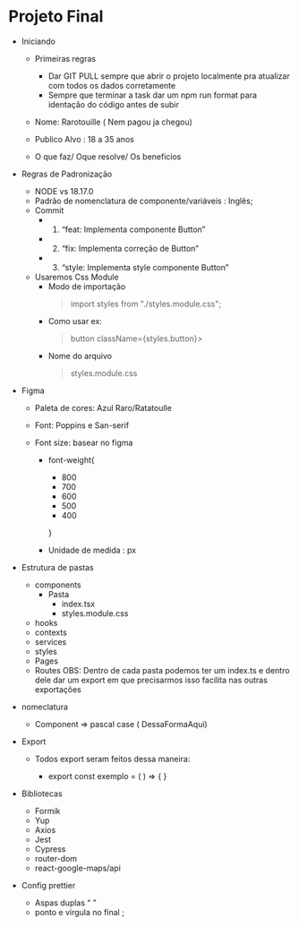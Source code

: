 # Projeto Final

- Iniciando

  - Primeiras regras

    - Dar GIT PULL sempre que abrir o projeto localmente pra atualizar com todos os dados corretamente
    - Sempre que terminar a task dar um npm run format para identação do código antes de subir

  - Nome: Rarotouille ( Nem pagou ja chegou)
  - Publico Alvo : 18 a 35 anos
  - O que faz/ Oque resolve/ Os beneficios

- Regras de Padronização

  - NODE vs 18.17.0
  - Padrão de nomenclatura de componente/variáveis : Inglês;
  - Commit
    - 1. “feat: Implementa componente Button”
    - 2. “fix: Implementa correção de Button”
    - 3. “style: Implementa style componente Button”
  - Usaremos Css Module
    - Modo de importação
      > import styles from "./styles.module.css";
    - Como usar ex:
      > button className={styles.button}>
    - Nome do arquivo
      > styles.module.css

- Figma

  - Paleta de cores: Azul Raro/Ratatoulle
  - Font: Poppins e San-serif
  - Font size: basear no figma

    - font-weight{

      - 800
      - 700
      - 600
      - 500
      - 400

      }

    - Unidade de medida : px

- Estrutura de pastas
  - components
    - Pasta
      - index.tsx
      - styles.module.css
  - hooks
  - contexts
  - services
  - styles
  - Pages
  - Routes
    OBS: Dentro de cada pasta podemos ter um index.ts e dentro dele dar um export em que precisarmos isso facilita nas outras exportações
- nomeclatura

  - Component ⇒ pascal case ( DessaFormaAqui)

- Export

  - Todos export seram feitos dessa maneira:

    - export const exemplo = ( ) ⇒ {
      }

- Bibliotecas

  - Formik
  - Yup
  - Axios
  - Jest
  - Cypress
  - router-dom
  - react-google-maps/api

  
- Config prettier
  - Aspas duplas “ ”
  - ponto e virgula no final ;
